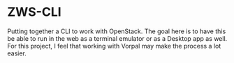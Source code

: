 # ZWS-CLI

Putting together a CLI to work with OpenStack.  The goal here is to have this be able to run in the web as a terminal emulator or as a Desktop app as well.  For this project, I feel that working with Vorpal may make the process a lot easier.
